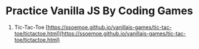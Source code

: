 # Practice Vanilla JS By Coding Games
1. Tic-Tac-Toe [https://ssoemoe.github.io/vanillajs-games/tic-tac-toe/tictactoe.html](https://ssoemoe.github.io/vanillajs-games/tic-tac-toe/tictactoe.html)